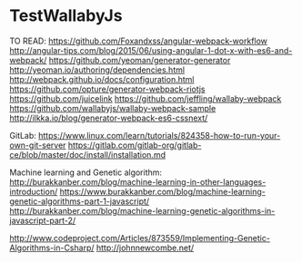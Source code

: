 # TestWallabyJs

TO READ:
https://github.com/Foxandxss/angular-webpack-workflow
http://angular-tips.com/blog/2015/06/using-angular-1-dot-x-with-es6-and-webpack/
https://github.com/yeoman/generator-generator
http://yeoman.io/authoring/dependencies.html
http://webpack.github.io/docs/configuration.html
https://github.com/opture/generator-webpack-riotjs
https://github.com/juicelink
https://github.com/jeffling/wallaby-webpack
https://github.com/wallabyjs/wallaby-webpack-sample
http://ilkka.io/blog/generator-webpack-es6-cssnext/


GitLab:
https://www.linux.com/learn/tutorials/824358-how-to-run-your-own-git-server
https://gitlab.com/gitlab-org/gitlab-ce/blob/master/doc/install/installation.md


Machine learning and Genetic algorithm:
http://burakkanber.com/blog/machine-learning-in-other-languages-introduction/
https://www.burakkanber.com/blog/machine-learning-genetic-algorithms-part-1-javascript/
http://burakkanber.com/blog/machine-learning-genetic-algorithms-in-javascript-part-2/

http://www.codeproject.com/Articles/873559/Implementing-Genetic-Algorithms-in-Csharp/
http://johnnewcombe.net/
